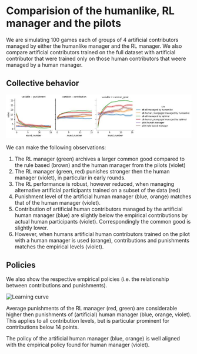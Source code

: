 # Comparision of the humanlike, RL manager and the pilots

We are simulating 100 games each of groups of 4 artificial contributors managed by either
the humanlike manager and the RL manager. We also compare artificial
contributors trained on the full dataset with artificial contributor that were
trained only on those human contributors that weere managed by a human manager.

## Collective behavior

![Learning curve](../notebooks/test_manager/plots/simulate_mixed/comparison_pilot.jpg)

We can make the following observations:

1. The RL manager (green) archives a larger common good compared to the rule based (brown) and the human manager from
   the pilots (violet)
2. The RL manager (green, red) punishes stronger then the human manager (violet), in particular in early rounds.
3. The RL performance is robust, however reduced, when managing alternative
   artificial participants trained on a subset of the data (red)
4. Punishment level of the artificial human manager (blue, orange) matches that
   of the human manager (violet).
5. Contribution of artificial human contributors managed by the artificial human
   manager (blue) are slightly below the empirical contributions by
   actual human participants (violet). Correspondingly the common good is
   slightly lower.
6. However, when humans artificial human contributors trained on the pilot with
   a human manager is used (orange), contributions and punishments matches the empirical
   levels (violet).

## Policies

We also show the respective empirical policies (i.e. the relationship between
contributions and punishments).

![Learning
curve](../notebooks/test_manager/plots/simulate_mixed/comparison_pilot_policy.jpg)

Average punishments of the RL manager (red, green) are considerable higher then punishments
of (artificial) human manager (blue, orange, violet). This applies to all contribution levels, but is
particular prominent for contributions below 14 points.

The policy of the artificial human manager (blue, orange) is well aligned with
the empirical policy found for human manager (violet).
